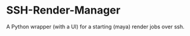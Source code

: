 SSH-Render-Manager
==================

A Python wrapper (with a UI) for a starting (maya) render jobs over ssh.
